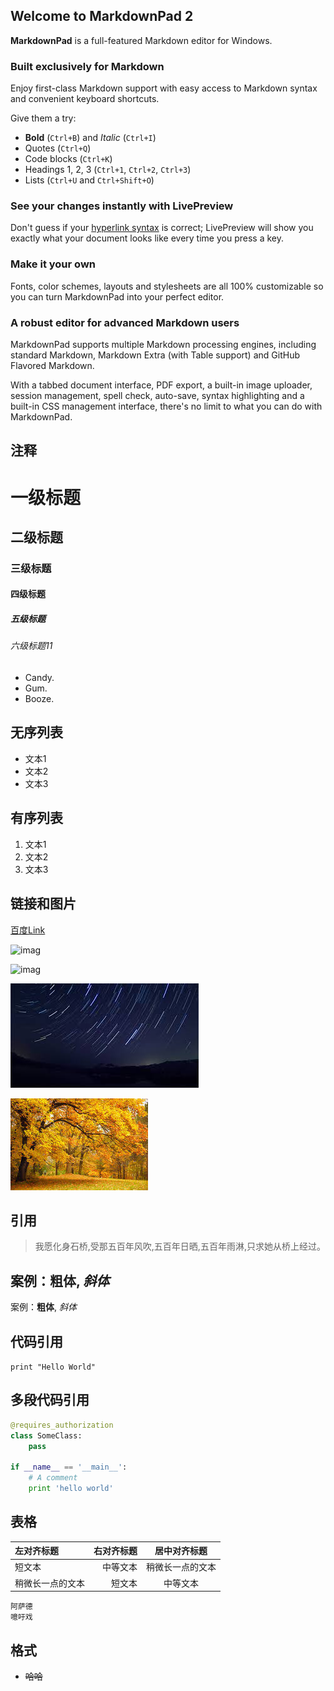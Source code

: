## Welcome to MarkdownPad 2 ##

**MarkdownPad** is a full-featured Markdown editor for Windows.

### Built exclusively for Markdown ###

Enjoy first-class Markdown support with easy access to  Markdown syntax and convenient keyboard shortcuts.

Give them a try:

- **Bold** (`Ctrl+B`) and *Italic* (`Ctrl+I`)
- Quotes (`Ctrl+Q`)
- Code blocks (`Ctrl+K`)
- Headings 1, 2, 3 (`Ctrl+1`, `Ctrl+2`, `Ctrl+3`)
- Lists (`Ctrl+U` and `Ctrl+Shift+O`)

### See your changes instantly with LivePreview ###

Don't guess if your [hyperlink syntax](http://markdownpad.com) is correct; LivePreview will show you exactly what your document looks like every time you press a key.

### Make it your own ###

Fonts, color schemes, layouts and stylesheets are all 100% customizable so you can turn MarkdownPad into your perfect editor.

### A robust editor for advanced Markdown users ###

MarkdownPad supports multiple Markdown processing engines, including standard Markdown, Markdown Extra (with Table support) and GitHub Flavored Markdown.

With a tabbed document interface, PDF export, a built-in image uploader, session management, spell check, auto-save, syntax highlighting and a built-in CSS management interface, there's no limit to what you can do with MarkdownPad.


## 注释
<!-- 注释内容 -->

# 一级标题
## 二级标题
### 三级标题
#### 四级标题
##### 五级标题
###### 六级标题11

* Candy.
* Gum.
* Booze.

## 无序列表
- 文本1
- 文本2
- 文本3

## 有序列表
1. 文本1
2. 文本2
3. 文本3

## 链接和图片
[百度Link](https://www.baidu.com/)


![imag](http://upload-images.jianshu.io/upload_images/259-0ad0d0bfc1c608b6.jpg?imageMogr2/auto-orient/strip%7CimageView2/2/w/1240)

![imag](http://upload-images.jianshu.io/upload_images/259-0ad0d0bfc1c608b6.jpg?imageMogr2/auto-orient/strip%7CimageView2/2/w/1240)


![imag](https://raw.githubusercontent.com/GavinHL/markdown_script/master/pic/sky_night.jpg)

![imag](https://raw.githubusercontent.com/GavinHL/markdown_script/master/pic/autumn.jpg)

## 引用
>我愿化身石桥,受那五百年风吹,五百年日晒,五百年雨淋,只求她从桥上经过。

## 案例：**粗体**, *斜体*
案例：**粗体**, *斜体*

## 代码引用
`print "Hello World"`

## 多段代码引用
```python
@requires_authorization
class SomeClass:
    pass

if __name__ == '__main__':
    # A comment
    print 'hello world'
```

## 表格

| 左对齐标题 | 右对齐标题 | 居中对齐标题 |
| :------| ------: | :------: |
| 短文本 | 中等文本 | 稍微长一点的文本 |
| 稍微长一点的文本 | 短文本 | 中等文本 |


    阿萨德
    噫吁戏

## 格式
* ~~哈哈~~



